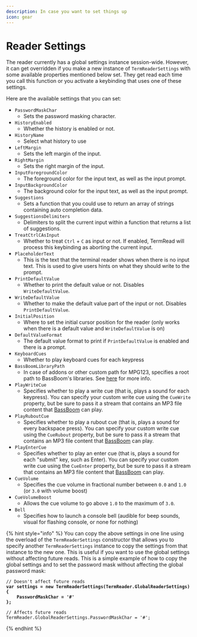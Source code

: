 ```yaml
---
description: In case you want to set things up
icon: gear
---
```


# Reader Settings

The reader currently has a global settings instance session-wide. However, it can get overridden if you make a new instance of `TermReaderSettings` with some available properties mentioned below set. They get read each time you call this function or you activate a keybinding that uses one of these settings.

Here are the available settings that you can set:

* `PasswordMaskChar`
  * Sets the password masking character.
* `HistoryEnabled`
  * Whether the history is enabled or not.
* `HistoryName`
  * Select what history to use
* `LeftMargin`
  * Sets the left margin of the input.
* `RightMargin`
  * Sets the right margin of the input.
* `InputForegroundColor`
  * The foreground color for the input text, as well as the input prompt.
* `InputBackgroundColor`
  * The background color for the input text, as well as the input prompt.
* `Suggestions`
  * Sets a function that you could use to return an array of strings containing auto completion data.
* `SuggestionsDelimiters`
  * Delimiters to split the current input within a function that returns a list of suggestions.
* `TreatCtrlCAsInput`
  * Whether to treat `Ctrl` + `C` as input or not. If enabled, TermRead will process this keybinding as aborting the current input.
* `PlaceholderText`
  * This is the text that the terminal reader shows when there is no input text. This is used to give users hints on what they should write to the prompt.
* `PrintDefaultValue`
  * Whether to print the default value or not. Disables `WriteDefaultValue`.
* `WriteDefaultValue`
  * Whether to make the default value part of the input or not. Disables `PrintDefaultValue`.
* `InitialPosition`
  * Where to set the initial cursor position for the reader (only works when there is a default value and `WriteDefaultValue` is on)
* `DefaultValueFormat`
  * The default value format to print if `PrintDefaultValue` is enabled and there is a prompt.
* `KeyboardCues`
  * Whether to play keyboard cues for each keypress
* `BassBoomLibraryPath`
  * In case of addons or other custom path for MPG123, specifies a root path to BassBoom's libraries. See [here](https://app.gitbook.com/o/fj052nYlsxW9IdL3bsZj/s/izAJoIbtQw1BdIlE4DBz/) for more info.
* `PlayWriteCue`
  * Specifies whether to play a write cue (that is, plays a sound for each keypress). You can specify your custom write cue using the `CueWrite` property, but be sure to pass it a stream that contains an MP3 file content that [BassBoom](https://app.gitbook.com/s/izAJoIbtQw1BdIlE4DBz/power-users/using-basolia) can play.
* `PlayRuboutCue`
  * Specifies whether to play a rubout cue (that is, plays a sound for every backspace press). You can specify your custom write cue using the `CueRubout` property, but be sure to pass it a stream that contains an MP3 file content that [BassBoom](https://app.gitbook.com/s/izAJoIbtQw1BdIlE4DBz/power-users/using-basolia) can play.
* `PlayEnterCue`
  * Specifies whether to play an enter cue (that is, plays a sound for each "submit" key, such as Enter). You can specify your custom write cue using the `CueEnter` property, but be sure to pass it a stream that contains an MP3 file content that [BassBoom](https://app.gitbook.com/s/izAJoIbtQw1BdIlE4DBz/power-users/using-basolia) can play.
* `CueVolume`
  * Specifies the cue volume in fractional number between `0.0` and `1.0` (or `3.0` with volume boost)
* `CueVolumeBoost`
  * Allows the cue volume to go above `1.0` to the maximum of `3.0`.
* `Bell`
  * Specifies how to launch a console bell (audible for beep sounds, visual for flashing console, or none for nothing)

{% hint style="info" %}
You can copy the above settings in one line using the overload of the `TermReaderSettings` constructor that allows you to specify another `TermReaderSettings` instance to copy the settings from that instance to the new one. This is useful if you want to use the global settings without affecting future reads. This is a simple example of how to copy the global settings and to set the password mask without affecting the global password mask:

<pre class="language-csharp"><code class="lang-csharp">// Doesn't affect future reads
<strong>var settings = new TermReaderSettings(TermReader.GlobalReaderSettings)
</strong><strong>{
</strong><strong>    PasswordMaskChar = '#'
</strong><strong>};
</strong>
// Affects future reads
TermReader.GlobalReaderSettings.PasswordMaskChar = '#';
</code></pre>
{% endhint %}
